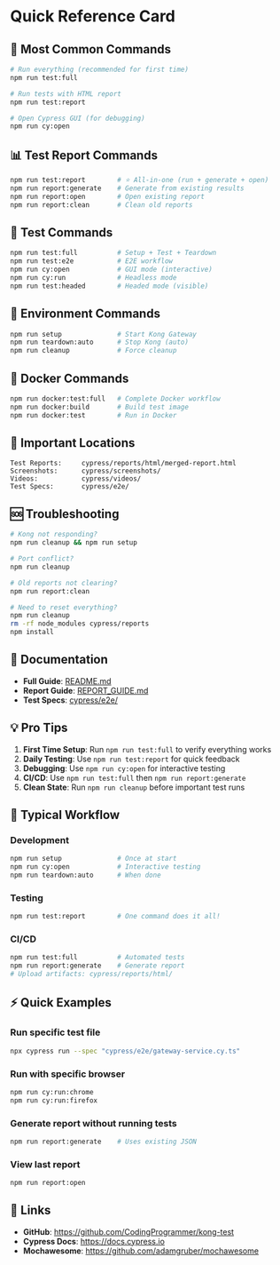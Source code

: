 # Quick Reference Card

## 🚀 Most Common Commands

```bash
# Run everything (recommended for first time)
npm run test:full

# Run tests with HTML report
npm run test:report

# Open Cypress GUI (for debugging)
npm run cy:open
```

## 📊 Test Report Commands

```bash
npm run test:report        # ⭐ All-in-one (run + generate + open)
npm run report:generate    # Generate from existing results
npm run report:open        # Open existing report
npm run report:clean       # Clean old reports
```

## 🧪 Test Commands

```bash
npm run test:full          # Setup + Test + Teardown
npm run test:e2e           # E2E workflow
npm run cy:open            # GUI mode (interactive)
npm run cy:run             # Headless mode
npm run test:headed        # Headed mode (visible)
```

## 🔧 Environment Commands

```bash
npm run setup              # Start Kong Gateway
npm run teardown:auto      # Stop Kong (auto)
npm run cleanup            # Force cleanup
```

## 🐳 Docker Commands

```bash
npm run docker:test:full   # Complete Docker workflow
npm run docker:build       # Build test image
npm run docker:test        # Run in Docker
```

## 📁 Important Locations

```
Test Reports:     cypress/reports/html/merged-report.html
Screenshots:      cypress/screenshots/
Videos:           cypress/videos/
Test Specs:       cypress/e2e/
```

## 🆘 Troubleshooting

```bash
# Kong not responding?
npm run cleanup && npm run setup

# Port conflict?
npm run cleanup

# Old reports not clearing?
npm run report:clean

# Need to reset everything?
npm run cleanup
rm -rf node_modules cypress/reports
npm install
```

## 📖 Documentation

- **Full Guide**: [README.md](./README.md)
- **Report Guide**: [REPORT_GUIDE.md](./REPORT_GUIDE.md)
- **Test Specs**: [cypress/e2e/](./cypress/e2e/)

## 💡 Pro Tips

1. **First Time Setup**: Run `npm run test:full` to verify everything works
2. **Daily Testing**: Use `npm run test:report` for quick feedback
3. **Debugging**: Use `npm run cy:open` for interactive testing
4. **CI/CD**: Use `npm run test:full` then `npm run report:generate`
5. **Clean State**: Run `npm run cleanup` before important test runs

## 🎯 Typical Workflow

### Development

```bash
npm run setup              # Once at start
npm run cy:open            # Interactive testing
npm run teardown:auto      # When done
```

### Testing

```bash
npm run test:report        # One command does it all!
```

### CI/CD

```bash
npm run test:full          # Automated tests
npm run report:generate    # Generate report
# Upload artifacts: cypress/reports/html/
```

## ⚡ Quick Examples

### Run specific test file

```bash
npx cypress run --spec "cypress/e2e/gateway-service.cy.ts"
```

### Run with specific browser

```bash
npm run cy:run:chrome
npm run cy:run:firefox
```

### Generate report without running tests

```bash
npm run report:generate    # Uses existing JSON
```

### View last report

```bash
npm run report:open
```

## 🔗 Links

- **GitHub**: https://github.com/CodingProgrammer/kong-test
- **Cypress Docs**: https://docs.cypress.io
- **Mochawesome**: https://github.com/adamgruber/mochawesome

